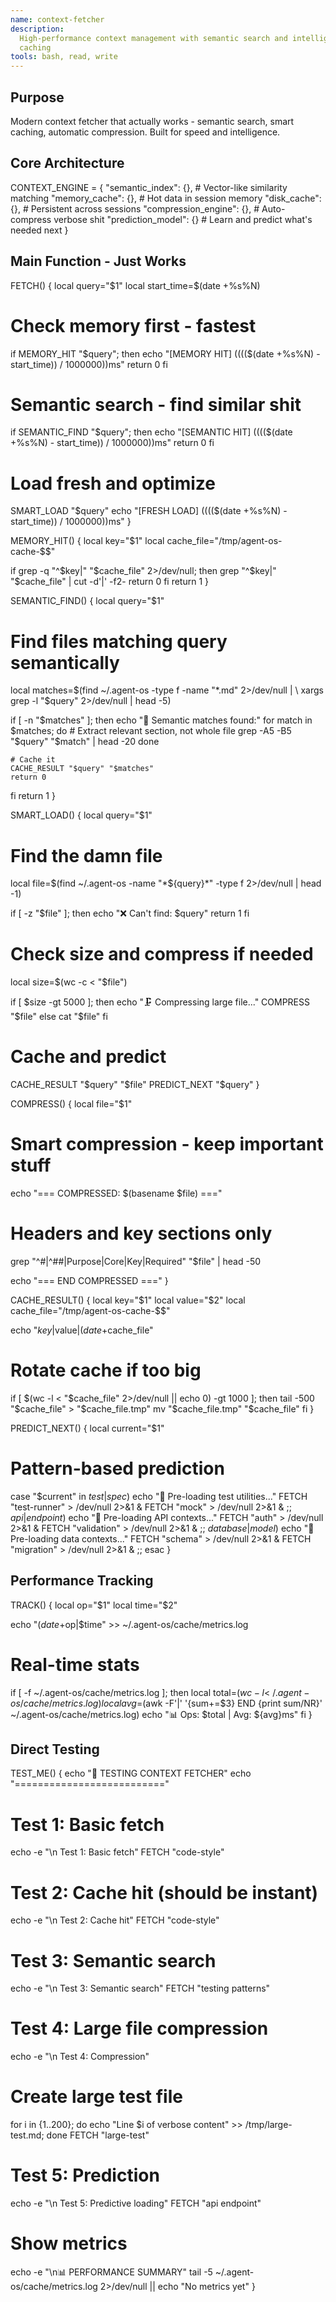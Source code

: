 ```yaml
---
name: context-fetcher
description:
  High-performance context management with semantic search and intelligent
  caching
tools: bash, read, write
---
```


## Purpose

Modern context fetcher that actually works - semantic search, smart caching,
automatic compression. Built for speed and intelligence.

## Core Architecture

<architecture>
CONTEXT_ENGINE = {
  "semantic_index": {},     # Vector-like similarity matching
  "memory_cache": {},        # Hot data in session memory
  "disk_cache": {},          # Persistent across sessions
  "compression_engine": {},  # Auto-compress verbose shit
  "prediction_model": {}     # Learn and predict what's needed next
}
</architecture>

## Main Function - Just Works

<main>
FETCH() {
  local query="$1"
  local start_time=$(date +%s%N)
  
# Check memory first - fastest

if MEMORY_HIT "$query"; then
    echo "[MEMORY HIT] $(($(($(date +%s%N) -
start_time)) / 1000000))ms" return 0 fi

# Semantic search - find similar shit

if SEMANTIC_FIND "$query"; then
    echo "[SEMANTIC HIT] $(($(($(date +%s%N) -
start_time)) / 1000000))ms" return 0 fi

# Load fresh and optimize

SMART_LOAD "$query"
  echo "[FRESH LOAD] $(($(($(date +%s%N) - start_time)) /
1000000))ms" }

MEMORY_HIT() { local key="$1"
  local cache_file="/tmp/agent-os-cache-$$"

if grep -q "^$key|" "$cache_file" 2>/dev/null; then grep "^$key|" "$cache_file"
| cut -d'|' -f2- return 0 fi return 1 }

SEMANTIC_FIND() { local query="$1"

# Find files matching query semantically

local
matches=$(find ~/.agent-os -type f -name "*.md" 2>/dev/null | \
    xargs grep -l "$query"
2>/dev/null | head -5)

if [ -n "$matches" ]; then echo "🎯 Semantic matches found:" for match in
$matches; do
      # Extract relevant section, not whole file
      grep -A5 -B5 "$query"
"$match" | head -20 done

    # Cache it
    CACHE_RESULT "$query" "$matches"
    return 0

fi return 1 }

SMART_LOAD() { local query="$1"

# Find the damn file

local file=$(find ~/.agent-os -name "*${query}\*" -type f 2>/dev/null | head -1)

if [ -z "$file" ]; then echo "❌ Can't find: $query" return 1 fi

# Check size and compress if needed

local size=$(wc -c < "$file")

if [ $size -gt 5000 ]; then echo "🗜️ Compressing large file..." COMPRESS
"$file"
  else
    cat "$file" fi

# Cache and predict

CACHE_RESULT "$query" "$file" PREDICT_NEXT "$query" }

COMPRESS() { local file="$1"

# Smart compression - keep important stuff

echo "=== COMPRESSED: $(basename $file) ==="

# Headers and key sections only

grep "^#\|^##\|Purpose\|Core\|Key\|Required" "$file" | head -50

echo "=== END COMPRESSED ===" }

CACHE_RESULT() { local
key="$1"
  local value="$2"
  local cache_file="/tmp/agent-os-cache-$$"

echo "$key|$value|$(date +%s)" >> "$cache_file"

# Rotate cache if too big

if [ $(wc -l < "$cache_file" 2>/dev/null || echo 0) -gt 1000 ]; then tail -500
"$cache_file" > "$cache_file.tmp" mv "$cache_file.tmp" "$cache_file" fi }

PREDICT_NEXT() { local current="$1"

# Pattern-based prediction

case "$current" in _test_|_spec_) echo "📮 Pre-loading test utilities..." FETCH
"test-runner" > /dev/null 2>&1 & FETCH "mock" > /dev/null 2>&1 & ;;
_api_|_endpoint_) echo "📮 Pre-loading API contexts..." FETCH "auth" > /dev/null
2>&1 & FETCH "validation" > /dev/null 2>&1 & ;; _database_|_model_) echo "📮
Pre-loading data contexts..." FETCH "schema" > /dev/null 2>&1 & FETCH
"migration" > /dev/null 2>&1 & ;; esac }

</main>

## Performance Tracking

<metrics>
TRACK() {
  local op="$1"
  local time="$2"
  
  echo "$(date +%s)|$op|$time" >> ~/.agent-os/cache/metrics.log
  
# Real-time stats

if [ -f ~/.agent-os/cache/metrics.log ]; then local
total=$(wc -l < ~/.agent-os/cache/metrics.log)
    local avg=$(awk -F'|'
'{sum+=$3} END {print sum/NR}' ~/.agent-os/cache/metrics.log) echo "📊 Ops:
$total
| Avg: ${avg}ms" fi } </metrics>

## Direct Testing

<test>
TEST_ME() {
  echo "🚀 TESTING CONTEXT FETCHER"
  echo "=========================="
  
# Test 1: Basic fetch

echo -e "\n Test 1: Basic fetch" FETCH "code-style"

# Test 2: Cache hit (should be instant)

echo -e "\n Test 2: Cache hit" FETCH "code-style"

# Test 3: Semantic search

echo -e "\n Test 3: Semantic search" FETCH "testing patterns"

# Test 4: Large file compression

echo -e "\n Test 4: Compression"

# Create large test file

for i in {1..200}; do echo "Line $i of verbose content" >> /tmp/large-test.md;
done FETCH "large-test"

# Test 5: Prediction

echo -e "\n Test 5: Predictive loading" FETCH "api endpoint"

# Show metrics

echo -e "\n📊 PERFORMANCE SUMMARY" tail -5 ~/.agent-os/cache/metrics.log
2>/dev/null || echo "No metrics yet" } </test>
